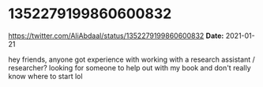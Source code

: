 # 1352279199860600832
https://twitter.com/AliAbdaal/status/1352279199860600832
**Date:** 2021-01-21

hey friends, anyone got experience with working with a research assistant / researcher? looking for someone to help out with my book and don't really know where to start lol
